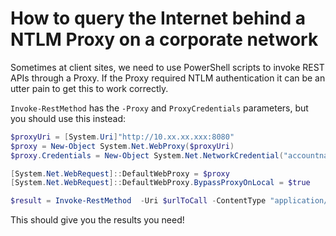 # How to query the Internet behind a NTLM Proxy on a corporate network

Sometimes at client sites, we need to use PowerShell scripts to invoke REST APIs through a Proxy. If the Proxy required NTLM authentication it can be an utter pain to get this to work correctly.

`Invoke-RestMethod` has the `-Proxy` and `ProxyCredentials` parameters, but you should use this instead:

```powershell
$proxyUri = [System.Uri]"http://10.xx.xx.xxx:8080"
$proxy = New-Object System.Net.WebProxy($proxyUri)
$proxy.Credentials = New-Object System.Net.NetworkCredential("accountname", "password")

[System.Net.WebRequest]::DefaultWebProxy = $proxy
[System.Net.WebRequest]::DefaultWebProxy.BypassProxyOnLocal = $true

$result = Invoke-RestMethod  -Uri $urlToCall -ContentType "application/json" -Headers $header
```

This should give you the results you need!